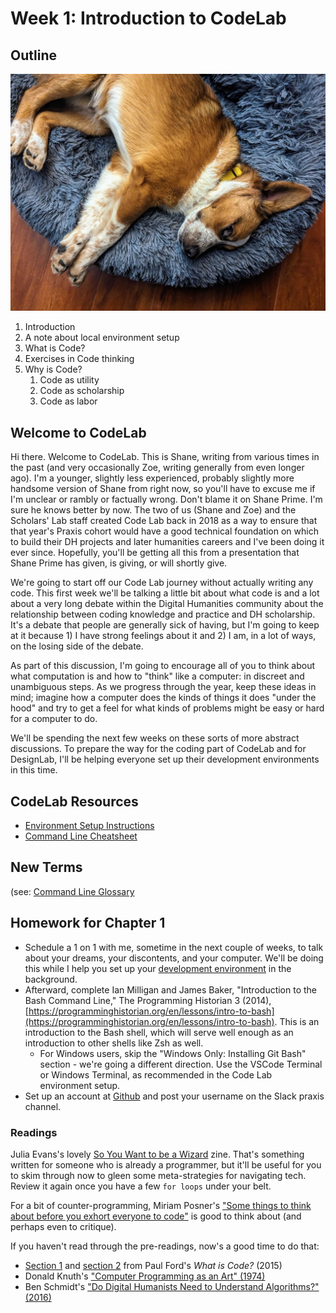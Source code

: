 # Week 1: Introduction to CodeLab

## Outline

![Rocky!](assets/rocky.jpg)

1. Introduction
2. A note about local environment setup
3. What is Code?
4. Exercises in Code thinking
5. Why is Code?
   1. Code as utility
   2. Code as scholarship
   3. Code as labor

## Welcome to CodeLab

Hi there. Welcome to CodeLab. This is Shane, writing from various times in the past (and very occasionally Zoe, writing generally from even longer ago). I'm a younger, slightly less experienced, probably slightly more handsome version of Shane from right now, so you'll have to excuse me if I'm unclear or rambly or factually wrong. Don't blame it on Shane Prime. I'm sure he knows better by now. The two of us (Shane and Zoe) and the Scholars' Lab staff created Code Lab back in 2018 as a way to ensure that that year's Praxis cohort would have a good technical foundation on which to build their DH projects and later humanities careers and I've been doing it ever since. Hopefully, you'll be getting all this from a presentation that Shane Prime has given, is giving, or will shortly give.

We're going to start off our Code Lab journey without actually writing any code. This first week we'll be talking a little bit about what code is and a lot about a very long debate within the Digital Humanities community about the relationship between coding knowledge and practice and DH scholarship. It's a debate that people are generally sick of having, but I'm going to keep at it because 1) I have strong feelings about it and 2) I am, in a lot of ways, on the losing side of the debate.

As part of this discussion, I'm going to encourage all of you to think about what computation is and how to "think" like a computer: in discreet and unambiguous steps. As we progress through the year, keep these ideas in mind; imagine how a computer does the kinds of things it does "under the hood" and try to get a feel for what kinds of problems might be easy or hard for a computer to do.

We'll be spending the next few weeks on these sorts of more abstract discussions. To prepare the way for the coding part of CodeLab and for DesignLab, I'll be helping everyone set up their development environments in this time.

## CodeLab Resources
* [Environment Setup Instructions](environment_setup.md)
* [Command Line Cheatsheet](commandline.md)

## New Terms
(see: [Command Line Glossary](https://github.com/scholarslab/CodeLab/blob/master/Week01/commandline.md#glossary)


## Homework for Chapter 1

* Schedule a 1 on 1 with me, sometime in the next couple of weeks, to talk about your dreams, your discontents, and your computer. We'll be doing this while I help you set up your [development environment](environment_setup.md) in the background. 
* Afterward, complete Ian Milligan and James Baker, "Introduction to the Bash Command Line," The Programming Historian 3 (2014), [https://programminghistorian.org/en/lessons/intro-to-bash](https://programminghistorian.org/en/lessons/intro-to-bash). This is an introduction to the Bash shell, which will serve well enough as an introduction to other shells like Zsh as well.
  * For Windows users, skip the "Windows Only: Installing Git Bash" section - we're going a different direction. Use the VSCode Terminal or Windows Terminal, as recommended in the Code Lab environment setup.
* Set up an account at [Github](http://www.github.com) and post your username on the Slack praxis channel.

### Readings

Julia Evans's lovely [So You Want to be a Wizard](https://wizardzines.com/zines/wizard/) zine. That's something written for someone who is already a programmer, but it'll be useful for you to skim through now to gleen some meta-strategies for navigating tech. Review it again once you have a few `for loops` under your belt.

For a bit of counter-programming, Miriam Posner's ["Some things to think about before you exhort everyone to code"](https://miriamposner.com/blog/some-things-to-think-about-before-you-exhort-everyone-to-code/) is good to think about (and perhaps even to critique).

If you haven't read through the pre-readings, now's a good time to do that:
* [Section 1](https://www.bloomberg.com/graphics/2015-paul-ford-what-is-code/#the-man-in-the-taupe-blazer) and [section 2](https://www.bloomberg.com/graphics/2015-paul-ford-what-is-code/#lets-begin) from Paul Ford's *What is Code?* (2015)
* Donald Knuth's ["Computer Programming as an Art" (1974)](https://paulgraham.com/knuth.html)
* Ben Schmidt's ["Do Digital Humanists Need to Understand Algorithms?" (2016)](https://dhdebates.gc.cuny.edu/read/untitled/section/557c453b-4abb-48ce-8c38-a77e24d3f0bd#ch48)
